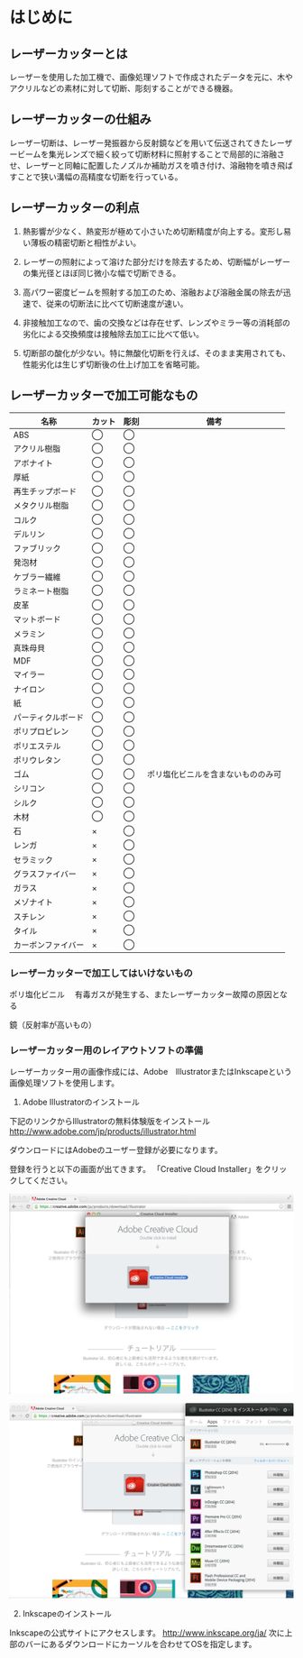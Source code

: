 # はじめに

## レーザーカッターとは


レーザーを使用した加工機で、画像処理ソフトで作成されたデータを元に、木やアクリルなどの素材に対して切断、彫刻することができる機器。


## レーザーカッターの仕組み

レーザー切断は、レーザー発振器から反射鏡などを用いて伝送されてきたレーザービームを集光レンズで細く絞って切断材料に照射することで局部的に溶融させ、レーザーと同軸に配置したノズルか補助ガスを噴き付け、溶融物を噴き飛ばすことで狭い溝幅の高精度な切断を行っている。


## レーザーカッターの利点

1. 熱影響が少なく、熱変形が極めて小さいため切断精度が向上する。変形し易い薄板の精密切断と相性がよい。

2. レーザーの照射によって溶けた部分だけを除去するため、切断幅がレーザーの集光径とほぼ同じ微小な幅で切断できる。

3. 高パワー密度ビームを照射する加工のため、溶融および溶融金属の除去が迅速で、従来の切断法に比べて切断速度が速い。

4. 非接触加工なので、歯の交換などは存在せず、レンズやミラー等の消耗部の劣化による交換頻度は接触除去加工に比べて低い。
5. 切断部の酸化が少ない。特に無酸化切断を行えば、そのまま実用されても、性能劣化は生じず切断後の仕上げ加工を省略可能。


## レーザーカッターで加工可能なもの

|名称|カット|彫刻|備考|
|--|--|--|--|
|ABS|◯|◯||
|アクリル樹脂|◯|◯||
|アボナイト|◯|◯||
|厚紙|◯|◯||
|再生チップボード|◯|◯||
|メタクリル樹脂|◯|◯||
|コルク|◯|◯||
|デルリン|◯|◯||
|ファブリック|◯|◯||
|発泡材|◯|◯||
|ケブラー繊維|◯|◯||
|ラミネート樹脂|◯|◯||
|皮革|◯|◯||
|マットボード|◯|◯||
|メラミン|◯|◯||
|真珠母貝|◯|◯||
|MDF|◯|◯||
|マイラー|◯|◯||
|ナイロン|◯|◯||
|紙|◯|◯||
|パーティクルボード|◯|◯||
|ポリプロピレン|◯|◯||
|ポリエステル|◯|◯||
|ポリウレタン|◯|◯||
|ゴム|◯|◯|ポリ塩化ビニルを含まないもののみ可|
|シリコン|◯|◯||
|シルク|◯|◯||
|木材|◯|◯||
|石|×|◯||
|レンガ|×|◯||
|セラミック|×|◯||
|グラスファイバー|×|◯||
|ガラス|×|◯||
|メゾナイト|×|◯||
|スチレン|×|◯||
|タイル|×|◯||
|カーボンファイバー|×|◯||


### レーザーカッターで加工してはいけないもの

ポリ塩化ビニル
　有毒ガスが発生する、またレーザーカッター故障の原因となる

鏡（反射率が高いもの）

### レーザーカッター用のレイアウトソフトの準備

レーザーカッター用の画像作成には、Adobe　IllustratorまたはInkscapeという画像処理ソフトを使用します。


1. Adobe Illustratorのインストール

下記のリンクからIllustratorの無料体験版をインストール
http://www.adobe.com/jp/products/illustrator.html


ダウンロードにはAdobeのユーザー登録が必要になります。

登録を行うと以下の画面が出てきます。
「Creative Cloud Installer」をクリックしてください。

![](Ai01.jpg)

![](Ai02.jpg)

2. Inkscapeのインストール

Inkscapeの公式サイトにアクセスします。
http://www.inkscape.org/ja/
次に上部のバーにあるダウンロードにカーソルを合わせてOSを指定します。
